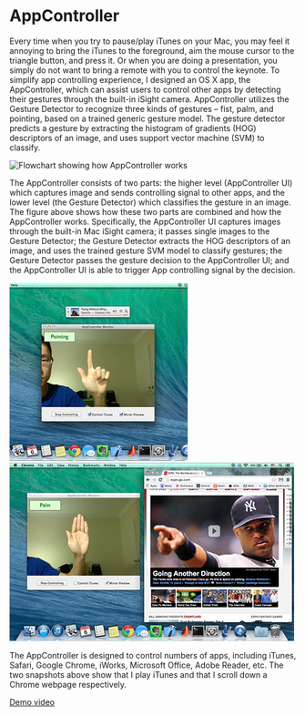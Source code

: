 # AppController

Every time when you try to pause/play iTunes on your Mac, you may feel it annoying to bring the iTunes to the foreground, aim the mouse cursor to the triangle button, and press it. Or when you are doing a presentation, you simply do not want to bring a remote with you to control the keynote. To simplify app controlling experience, I designed an OS X app, the AppController, which can assist users to control other apps by detecting their gestures through the built-in iSight camera. AppController utilizes the Gesture Detector to recognize three kinds of gestures – fist, palm, and pointing, based on a trained generic gesture model. The gesture detector predicts a gesture by extracting the histogram of gradients (HOG) descriptors of an image, and uses support vector machine (SVM) to classify.

![Flowchart showing how AppController works](flowchart.png)

The AppController consists of two parts: the higher level (AppController UI) which captures image and sends controlling signal to other apps, and the lower level (the Gesture Detector) which classifies the gesture in an image. The figure above shows how these two parts are combined and how the AppController works. Specifically, the AppController UI captures images through the built-in Mac iSight camera; it passes single images to the Gesture Detector; the Gesture Detector extracts the HOG descriptors of an image, and uses the trained gesture SVM model to classify gestures; the Gesture Detector passes the gesture decision to the AppController UI; and the AppController UI is able to trigger App controlling signal by the decision.

![Use AppController to control iTunes](control-itunes.png)
![Use AppController to control Chrome](control-chrome.png)

The AppController is designed to control numbers of apps, including iTunes, Safari, Google Chrome, iWorks, Microsoft Office, Adobe Reader, etc. The two snapshots above show that I play iTunes and that I scroll down a Chrome webpage respectively.

[Demo video](https://youtu.be/K0aSkdeiMOM)
